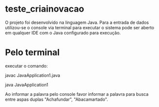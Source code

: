 # teste_criainovacao

O projeto foi desenvolvido na linguagem Java. Para a entrada de dados utilizou-se o console via terminal para executar o sistema 
pode ser aberto em qualquer IDE com o Java configurado para execução.

# Pelo terminal
executar o comando:

javac JavaApplication1.java

java JavaApplication1

Ao informar a palavra pelo console favor informar a palavra para busca entre aspas duplas "Achafundar", "Abacamartado".
